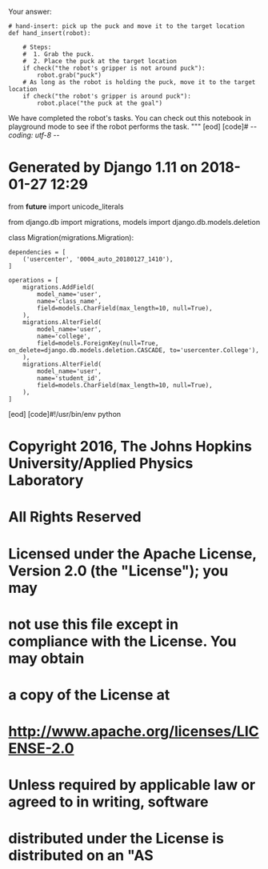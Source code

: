 

Your answer:

```
# hand-insert: pick up the puck and move it to the target location
def hand_insert(robot):

    # Steps:
    #  1. Grab the puck.
    #  2. Place the puck at the target location
    if check("the robot's gripper is not around puck"):
        robot.grab("puck")
    # As long as the robot is holding the puck, move it to the target location
    if check("the robot's gripper is around puck"):
        robot.place("the puck at the goal")
```

We have completed the robot's tasks.
You can check out this notebook in playground mode to see if the robot performs
the task.
"""
[eod] [code]# -*- coding: utf-8 -*-
# Generated by Django 1.11 on 2018-01-27 12:29
from __future__ import unicode_literals

from django.db import migrations, models
import django.db.models.deletion


class Migration(migrations.Migration):

    dependencies = [
        ('usercenter', '0004_auto_20180127_1410'),
    ]

    operations = [
        migrations.AddField(
            model_name='user',
            name='class_name',
            field=models.CharField(max_length=10, null=True),
        ),
        migrations.AlterField(
            model_name='user',
            name='college',
            field=models.ForeignKey(null=True, on_delete=django.db.models.deletion.CASCADE, to='usercenter.College'),
        ),
        migrations.AlterField(
            model_name='user',
            name='student_id',
            field=models.CharField(max_length=10, null=True),
        ),
    ]
[eod] [code]#!/usr/bin/env python

# Copyright 2016, The Johns Hopkins University/Applied Physics Laboratory
# All Rights Reserved
#
# Licensed under the Apache License, Version 2.0 (the "License"); you may
# not use this file except in compliance with the License. You may obtain
# a copy of the License at
#
#    http://www.apache.org/licenses/LICENSE-2.0
#
# Unless required by applicable law or agreed to in writing, software
# distributed under the License is distributed on an "AS